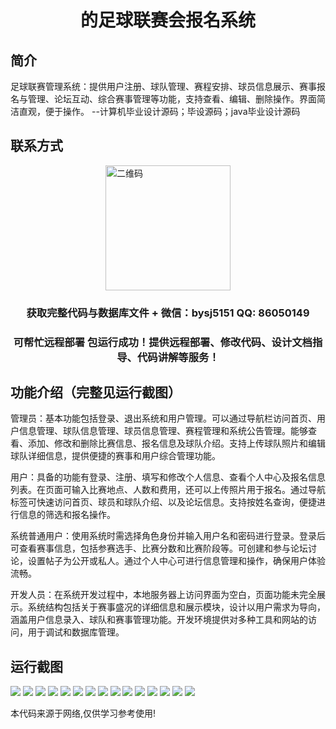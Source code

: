 <p><h1 align="center">的足球联赛会报名系统</h1></p>

## 简介
足球联赛管理系统：提供用户注册、球队管理、赛程安排、球员信息展示、赛事报名与管理、论坛互动、综合赛事管理等功能，支持查看、编辑、删除操作。界面简洁直观，便于操作。    --计算机毕业设计源码；毕设源码；java毕业设计源码


## 联系方式
<img src="https://bs-1329754181.cos.ap-shanghai.myqcloud.com/wx.jpg" alt="二维码" style="display: block; margin: 0 auto;" width="200px">
<p><h3 align="center">获取完整代码与数据库文件 + 微信：bysj5151 QQ: 86050149</h3></p>
<p><h3 align="center">可帮忙远程部署 包运行成功！提供远程部署、修改代码、设计文档指导、代码讲解等服务！</h3></p>

## 功能介绍（完整见运行截图）
管理员：基本功能包括登录、退出系统和用户管理。可以通过导航栏访问首页、用户信息管理、球队信息管理、球员信息管理、赛程管理和系统公告管理。能够查看、添加、修改和删除比赛信息、报名信息及球队介绍。支持上传球队照片和编辑球队详细信息，提供便捷的赛事和用户综合管理功能。

用户：具备的功能有登录、注册、填写和修改个人信息、查看个人中心及报名信息列表。在页面可输入比赛地点、人数和费用，还可以上传照片用于报名。通过导航标签可快速访问首页、球员和球队介绍、以及论坛信息。支持按姓名查询，便捷进行信息的筛选和报名操作。

系统普通用户：使用系统时需选择角色身份并输入用户名和密码进行登录。登录后可查看赛事信息，包括参赛选手、比赛分数和比赛阶段等。可创建和参与论坛讨论，设置帖子为公开或私人。通过个人中心可进行信息管理和操作，确保用户体验流畅。

开发人员：在系统开发过程中，本地服务器上访问界面为空白，页面功能未完全展示。系统结构包括关于赛事盛况的详细信息和展示模块，设计以用户需求为导向，涵盖用户信息录入、球队和赛事管理功能。开发环境提供对多种工具和网站的访问，用于调试和数据库管理。


## 运行截图
![](https://bs-1329754181.cos.ap-shanghai.myqcloud.com/ssm/FootballLeagueRegistrationSystem/img/001.jpg)
![](https://bs-1329754181.cos.ap-shanghai.myqcloud.com/ssm/FootballLeagueRegistrationSystem/img/002.jpg)
![](https://bs-1329754181.cos.ap-shanghai.myqcloud.com/ssm/FootballLeagueRegistrationSystem/img/003.jpg)
![](https://bs-1329754181.cos.ap-shanghai.myqcloud.com/ssm/FootballLeagueRegistrationSystem/img/004.jpg)
![](https://bs-1329754181.cos.ap-shanghai.myqcloud.com/ssm/FootballLeagueRegistrationSystem/img/005.jpg)
![](https://bs-1329754181.cos.ap-shanghai.myqcloud.com/ssm/FootballLeagueRegistrationSystem/img/006.jpg)
![](https://bs-1329754181.cos.ap-shanghai.myqcloud.com/ssm/FootballLeagueRegistrationSystem/img/007.jpg)
![](https://bs-1329754181.cos.ap-shanghai.myqcloud.com/ssm/FootballLeagueRegistrationSystem/img/008.jpg)
![](https://bs-1329754181.cos.ap-shanghai.myqcloud.com/ssm/FootballLeagueRegistrationSystem/img/009.jpg)
![](https://bs-1329754181.cos.ap-shanghai.myqcloud.com/ssm/FootballLeagueRegistrationSystem/img/010.jpg)
![](https://bs-1329754181.cos.ap-shanghai.myqcloud.com/ssm/FootballLeagueRegistrationSystem/img/011.jpg)
![](https://bs-1329754181.cos.ap-shanghai.myqcloud.com/ssm/FootballLeagueRegistrationSystem/img/012.jpg)
![](https://bs-1329754181.cos.ap-shanghai.myqcloud.com/ssm/FootballLeagueRegistrationSystem/img/013.jpg)
![](https://bs-1329754181.cos.ap-shanghai.myqcloud.com/ssm/FootballLeagueRegistrationSystem/img/014.jpg)
![](https://bs-1329754181.cos.ap-shanghai.myqcloud.com/ssm/FootballLeagueRegistrationSystem/img/015.jpg)

<p>本代码来源于网络,仅供学习参考使用!</p>
